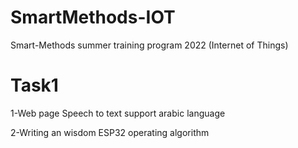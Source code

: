 # SmartMethods-IOT
Smart-Methods summer training program 2022 (Internet of Things)

# Task1 
1-Web page Speech to text support arabic language

 2-Writing an wisdom ESP32 operating algorithm
